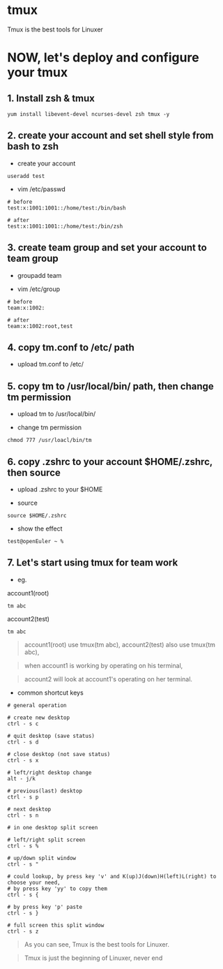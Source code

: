 # tmux
Tmux is the best tools for Linuxer

# NOW, let's deploy and configure your tmux

## 1. Install zsh & tmux

```shell
yum install libevent-devel ncurses-devel zsh tmux -y
```

## 2. create your account and set shell style from bash to zsh

+ create your account

```shell
useradd test
```

+ vim /etc/passwd

```shell
# before
test:x:1001:1001::/home/test:/bin/bash

# after
test:x:1001:1001::/home/test:/bin/zsh
```

## 3. create team group and set your account to team group

+ groupadd team

+ vim /etc/group

```shell
# before
team:x:1002:

# after
team:x:1002:root,test
```

## 4. copy tm.conf to /etc/ path

+ upload tm.conf to /etc/

## 5. copy tm to /usr/local/bin/ path, then change tm permission

+ upload tm to /usr/local/bin/

+ change tm permission

```shell
chmod 777 /usr/loacl/bin/tm
```

## 6. copy .zshrc to your account $HOME/.zshrc, then source

+ upload .zshrc to your $HOME

+ source

```shell
source $HOME/.zshrc
```

+ show the effect

```shell
test@openEuler ~ % 
```

## 7. Let's start using tmux for team work

+ eg.

account1(root)

```shell
tm abc
```

account2(test)

```shell
tm abc
```

> account1(root) use tmux(tm abc), account2(test) also use tmux(tm abc),

> when account1 is working by operating on his terminal,

> account2 will look at account1's operating on her terminal.

+ common shortcut keys

```
# general operation

# create new desktop
ctrl - s c  

# quit desktop (save status)
ctrl - s d  

# close desktop (not save status)
ctrl - s x  

# left/right desktop change
alt - j/k   

# previous(last) desktop
ctrl - s p  

# next desktop
ctrl - s n  

# in one desktop split screen

# left/right split screen
ctrl - s %  

# up/down split window
ctrl - s "  

# could lookup, by press key 'v' and K(up)J(down)H(left)L(right) to choose your need, 
# by press key 'yy' to copy them
ctrl - s {  

# by press key 'p' paste
ctrl - s }  

# full screen this split window
ctrl - s z  
```

> As you can see, Tmux is the best tools for Linuxer.

> Tmux is just the beginning of Linuxer, never end
